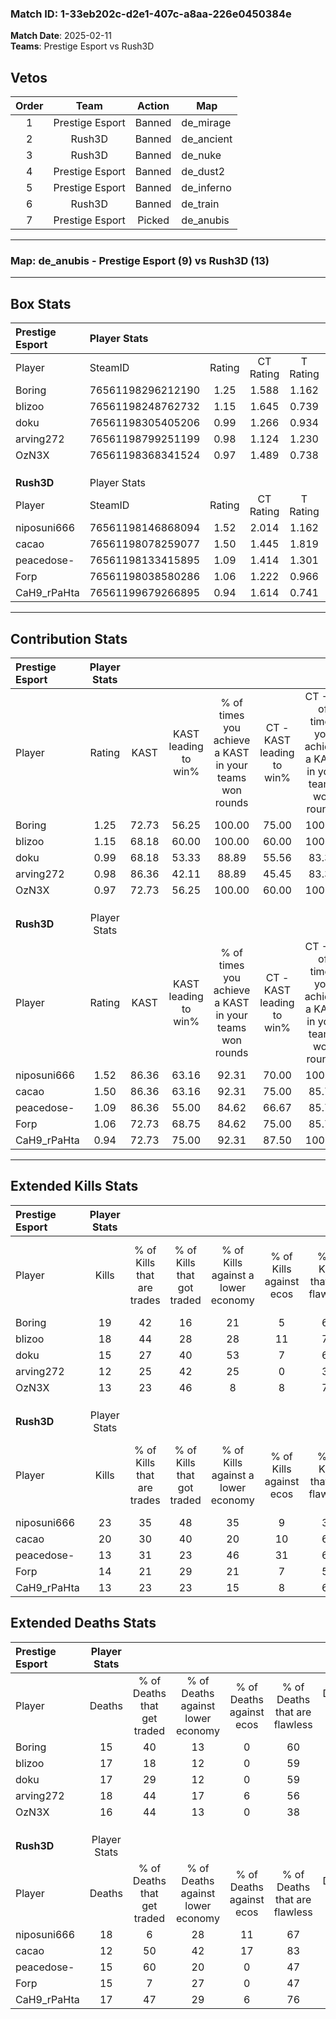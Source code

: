 ### Match ID: 1-33eb202c-d2e1-407c-a8aa-226e0450384e  
**Match Date**: 2025-02-11  
**Teams**: Prestige Esport vs Rush3D  

## Vetos  

| Order | Team | Action | Map |
| :---: | :--: | :----: | --- |
| 1 | Prestige Esport | Banned | de_mirage |
| 2 | Rush3D | Banned | de_ancient |
| 3 | Rush3D | Banned | de_nuke |
| 4 | Prestige Esport | Banned | de_dust2 |
| 5 | Prestige Esport | Banned | de_inferno |
| 6 | Rush3D | Banned | de_train |
| 7 | Prestige Esport | Picked | de_anubis |

---  

### **Map**: de_anubis - Prestige Esport (9) vs Rush3D (13)  
---  

## Box Stats  

| **Prestige Esport** | Player Stats      |        |           |          |       |       |       |         |        |      |     |
| :- | :- | :-: | :-: | :-: | :-: | :-: | :-: | :-: | :-: | :-: | :-: |
| Player              | SteamID           | Rating | CT Rating | T Rating | KAST  |  ADR  | Kills | Assists | Deaths | K/D  | HS% |
| Boring              | 76561198296212190 |  1.25  |   1.588   |  1.162   | 72.73 | 79.9  |  19   |    4    |   15   | 1.27 | 52  |
| blizoo              | 76561198248762732 |  1.15  |   1.645   |  0.739   | 68.18 | 85.8  |  18   |    5    |   17   | 1.06 | 55  |
| doku                | 76561198305405206 |  0.99  |   1.266   |  0.934   | 68.18 | 70.4  |  15   |    7    |   17   | 0.88 | 53  |
| arving272           | 76561198799251199 |  0.98  |   1.124   |  1.230   | 86.36 | 72.8  |  12   |    4    |   18   | 0.67 | 58  |
| OzN3X               | 76561198368341524 |  0.97  |   1.489   |  0.738   | 72.73 | 72.7  |  13   |    5    |   16   | 0.81 | 61  |
|                     |                   |        |           |          |       |       |       |         |        |      |     |
|                     |                   |        |           |          |       |       |       |         |        |      |     |
|                     |                   |        |           |          |       |       |       |         |        |      |     |
| **Rush3D**          | Player Stats      |        |           |          |       |       |       |         |        |      |     |
| Player              | SteamID           | Rating | CT Rating | T Rating | KAST  |  ADR  | Kills | Assists | Deaths | K/D  | HS% |
| niposuni666         | 76561198146868094 |  1.52  |   2.014   |  1.162   | 86.36 | 105.3 |  23   |    6    |   18   | 1.28 | 60  |
| cacao               | 76561198078259077 |  1.50  |   1.445   |  1.819   | 86.36 | 91.5  |  20   |    5    |   12   | 1.67 | 40  |
| peacedose-          | 76561198133415895 |  1.09  |   1.414   |  1.301   | 86.36 | 68.2  |  13   |    7    |   15   | 0.87 | 46  |
| Forp                | 76561198038580286 |  1.06  |   1.222   |  0.966   | 72.73 | 75.7  |  14   |    8    |   15   | 0.93 | 50  |
| CaH9_rPaHta         | 76561199679266895 |  0.94  |   1.614   |  0.741   | 72.73 | 67.6  |  13   |    8    |   17   | 0.76 | 46  |
---  

## Contribution Stats  

| **Prestige Esport** | Player Stats |       |                      |                                                        |                           |                                                             |                          |                                                            |
| :- | :-: | :-: | :-: | :-: | :-: | :-: | :-: | :-: |
| Player              |    Rating    | KAST  | KAST leading to win% | % of times you achieve a KAST in your teams won rounds | CT - KAST leading to win% | CT - % of times you achieve a KAST in your teams won rounds | T - KAST leading to win% | T - % of times you achieve a KAST in your teams won rounds |
| Boring              |     1.25     | 72.73 |        56.25         |                         100.00                         |           75.00           |                           100.00                            |          37.50           |                           100.00                           |
| blizoo              |     1.15     | 68.18 |        60.00         |                         100.00                         |           60.00           |                           100.00                            |          60.00           |                           100.00                           |
| doku                |     0.99     | 68.18 |        53.33         |                         88.89                          |           55.56           |                            83.33                            |          50.00           |                           100.00                           |
| arving272           |     0.98     | 86.36 |        42.11         |                         88.89                          |           45.45           |                            83.33                            |          37.50           |                           100.00                           |
| OzN3X               |     0.97     | 72.73 |        56.25         |                         100.00                         |           60.00           |                           100.00                            |          50.00           |                           100.00                           |
|                     |              |       |                      |                                                        |                           |                                                             |                          |                                                            |
|                     |              |       |                      |                                                        |                           |                                                             |                          |                                                            |
|                     |              |       |                      |                                                        |                           |                                                             |                          |                                                            |
| **Rush3D**          | Player Stats |       |                      |                                                        |                           |                                                             |                          |                                                            |
| Player              |    Rating    | KAST  | KAST leading to win% | % of times you achieve a KAST in your teams won rounds | CT - KAST leading to win% | CT - % of times you achieve a KAST in your teams won rounds | T - KAST leading to win% | T - % of times you achieve a KAST in your teams won rounds |
| niposuni666         |     1.52     | 86.36 |        63.16         |                         92.31                          |           70.00           |                           100.00                            |          55.56           |                           83.33                            |
| cacao               |     1.50     | 86.36 |        63.16         |                         92.31                          |           75.00           |                            85.71                            |          54.55           |                           100.00                           |
| peacedose-          |     1.09     | 86.36 |        55.00         |                         84.62                          |           66.67           |                            85.71                            |          45.45           |                           83.33                            |
| Forp                |     1.06     | 72.73 |        68.75         |                         84.62                          |           75.00           |                            85.71                            |          62.50           |                           83.33                            |
| CaH9_rPaHta         |     0.94     | 72.73 |        75.00         |                         92.31                          |           87.50           |                           100.00                            |          62.50           |                           83.33                            |
---  

## Extended Kills Stats  

| **Prestige Esport** | Player Stats |                            |                            |                                    |                         |                              |                                 |                                       |                    |           |
| :- | :-: | :-: | :-: | :-: | :-: | :-: | :-: | :-: | :-: | :-: |
| Player              |    Kills     | % of Kills that are trades | % of Kills that got traded | % of Kills against a lower economy | % of Kills against ecos | % of Kills that are flawless | % of Kills that are close duels | % of Kills that are assisted by flash | Pistol Round Kills | AWP Kills |
| Boring              |      19      |             42             |             16             |                 21                 |            5            |              68              |                5                |                   5                   |         2          |     1     |
| blizoo              |      18      |             44             |             28             |                 28                 |           11            |              72              |                0                |                   6                   |         3          |     2     |
| doku                |      15      |             27             |             40             |                 53                 |            7            |              60              |               13                |                   0                   |         0          |     0     |
| arving272           |      12      |             25             |             42             |                 25                 |            0            |              33              |                8                |                   0                   |         0          |     2     |
| OzN3X               |      13      |             23             |             46             |                 8                  |            8            |              77              |                8                |                   8                   |         1          |     3     |
|                     |              |                            |                            |                                    |                         |                              |                                 |                                       |                    |           |
|                     |              |                            |                            |                                    |                         |                              |                                 |                                       |                    |           |
|                     |              |                            |                            |                                    |                         |                              |                                 |                                       |                    |           |
| **Rush3D**          | Player Stats |                            |                            |                                    |                         |                              |                                 |                                       |                    |           |
| Player              |    Kills     | % of Kills that are trades | % of Kills that got traded | % of Kills against a lower economy | % of Kills against ecos | % of Kills that are flawless | % of Kills that are close duels | % of Kills that are assisted by flash | Pistol Round Kills | AWP Kills |
| niposuni666         |      23      |             35             |             48             |                 35                 |            9            |              39              |               13                |                   0                   |         0          |     2     |
| cacao               |      20      |             30             |             40             |                 20                 |           10            |              60              |                0                |                   0                   |         6          |     5     |
| peacedose-          |      13      |             31             |             23             |                 46                 |           31            |              62              |               15                |                   0                   |         0          |     1     |
| Forp                |      14      |             21             |             29             |                 21                 |            7            |              57              |               21                |                   0                   |         0          |     1     |
| CaH9_rPaHta         |      13      |             23             |             23             |                 15                 |            8            |              62              |                0                |                   0                   |         0          |     1     |
## Extended Deaths Stats  

| **Prestige Esport** | Player Stats |                             |                                   |                          |                               |                            |                           |               |
| :- | :-: | :-: | :-: | :-: | :-: | :-: | :-: | :-: |
| Player              |    Deaths    | % of Deaths that get traded | % of Deaths against lower economy | % of Deaths against ecos | % of Deaths that are flawless | % of Deaths that are close | % of Deaths while blinded | Deaths to AWP |
| Boring              |      15      |             40              |                13                 |            0             |              60               |             13             |             0             |       2       |
| blizoo              |      17      |             18              |                12                 |            0             |              59               |             18             |             0             |       2       |
| doku                |      17      |             29              |                12                 |            0             |              59               |             6              |             0             |       1       |
| arving272           |      18      |             44              |                17                 |            6             |              56               |             6              |             0             |       0       |
| OzN3X               |      16      |             44              |                13                 |            0             |              38               |             6              |             0             |       1       |
|                     |              |                             |                                   |                          |                               |                            |                           |               |
|                     |              |                             |                                   |                          |                               |                            |                           |               |
|                     |              |                             |                                   |                          |                               |                            |                           |               |
| **Rush3D**          | Player Stats |                             |                                   |                          |                               |                            |                           |               |
| Player              |    Deaths    | % of Deaths that get traded | % of Deaths against lower economy | % of Deaths against ecos | % of Deaths that are flawless | % of Deaths that are close | % of Deaths while blinded | Deaths to AWP |
| niposuni666         |      18      |              6              |                28                 |            11            |              67               |             11             |             6             |       0       |
| cacao               |      12      |             50              |                42                 |            17            |              83               |             0              |             0             |       2       |
| peacedose-          |      15      |             60              |                20                 |            0             |              47               |             13             |             0             |       1       |
| Forp                |      15      |              7              |                27                 |            0             |              47               |             7              |            13             |       1       |
| CaH9_rPaHta         |      17      |             47              |                29                 |            6             |              76               |             0              |             0             |       2       |

